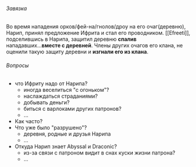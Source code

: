 ###### Завязка
Во время нападения орков/фей-на/гнолов/дроу на его очаг(деревню), Нарип, принял предложение Ифрита и стал его проводником. [[Efreeti]], подселившись в Нарипа, защитил деревню **спалив** нападавших...**вместе с деревней**.
Члены других очагов его клана, не оценили такую защиту деревни и **изгнали его из клана**.

###### Вопросы
- что Ифриту надо от Нарипа?
	- иногда веселиться "с огоньком"?
	- наслаждаться страданиями?
	- добывать деньги?
	- биться с варлоками других патронов?
	- ...
- Как часто?
- Что уже было "разрушено"?
	- деревня, родные и друзья Нарипа
	- …
- Откуда Нарип знает Abyssal и Draconic?
	- из-за связи с патроном видит в снах куски жизни патрона?
	- …